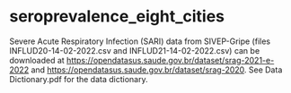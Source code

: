 # seroprevalence_eight_cities
Severe Acute Respiratory Infection (SARI) data from SIVEP-Gripe (files INFLUD20-14-02-2022.csv and INFLUD21-14-02-2022.csv) can be downloaded at https://opendatasus.saude.gov.br/dataset/srag-2021-e-2022 and https://opendatasus.saude.gov.br/dataset/srag-2020.
See Data Dictionary.pdf for the data dictionary.
